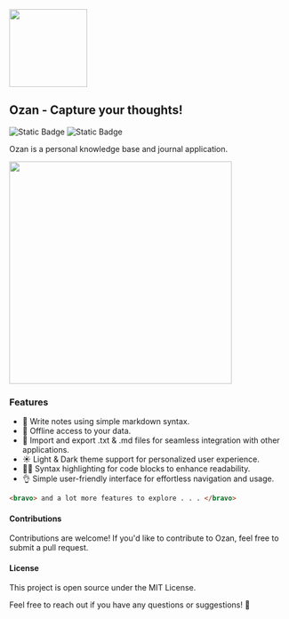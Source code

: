 <img src="https://github.com/imrofayel/Ozan/assets/134688534/5d21cfb6-e15c-4309-8719-14a51f618d2a" height="140" weight="140">

## Ozan - Capture your thoughts!

![Static Badge](https://img.shields.io/badge/Open%20Source-071e27) ![Static Badge](https://img.shields.io/badge/Windows-blue)

Ozan is a personal knowledge base and journal application.

<img src="https://github.com/imrofayel/Ozan/assets/134688534/0489b757-6d3d-4741-8fea-5d056849ddac" height="400" weight="400"><br>

### Features

- 📝 Write notes using simple markdown syntax.
- 🔏 Offline access to your data.
- 🤍 Import and export .txt & .md files for seamless integration with other applications.
- ☀️ Light & Dark theme support for personalized user experience.
- 🧑‍💻 Syntax highlighting for code blocks to enhance readability.
- 👌 Simple user-friendly interface for effortless navigation and usage.

```HTML
<bravo> and a lot more features to explore . . . </bravo>
```

#### Contributions

Contributions are welcome! If you'd like to contribute to Ozan, feel free to submit a pull request.

#### License

This project is open source under the MIT License.

Feel free to reach out if you have any questions or suggestions! 🚀












